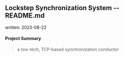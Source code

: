 ## Lockstep Synchronization System -- README.md
written: 2023-08-22

#### Project Summary
> a low-tech, TCP-based synchronization conductor

